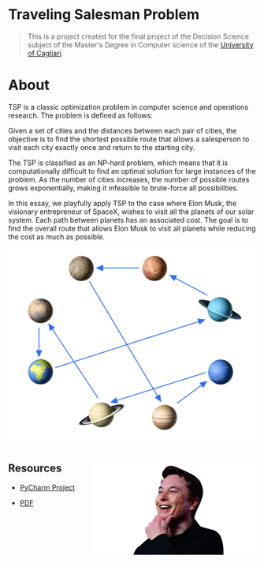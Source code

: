 # Traveling Salesman Problem

> This is a project created for the final project of the Decision Science subject of the Master's Degree in Computer science of the [University of Cagliari](https://www.unica.it/unica/en/homepage.page).

# About 
TSP is a classic optimization problem in computer science and operations research. The problem is defined as follows:

Given a set of cities and the distances between each pair of cities, the objective is to find the shortest possible route that allows a salesperson to visit each city exactly once and return to the starting city.

The TSP is classified as an NP-hard problem, which means that it is computationally difficult to find an optimal solution for large instances of the problem. As the number of cities increases, the number of possible routes grows exponentially, making it infeasible to brute-force all possibilities.

In this essay, we playfully apply TSP to the case where Elon Musk, the visionary entrepreneur of SpaceX, wishes to visit all the planets of our solar system. Each path between planets has an associated cost. The goal is to find the overall route that allows Elon Musk to visit all planets while reducing the cost as much as possible.

![Planets](LaTeX/TemplateCompleto/images/es_space_sol_connessa_without_back.png)


<div wigth="100%">
<img src="LaTeX/TemplateCompleto/images/elon-ruotato.png" alt="Elon Musk" width="333px" heigth="187px" align="right" title="Cloud title" >
<div>


## Resources

- [PyCharm Project](TSP_PyCharm)

- [PDF](TSP_come_Guida_tra_i_Pianeti.pdf)

